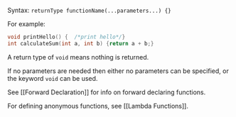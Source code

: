 Syntax: `returnType functionName(...parameters...) {}`

For example:
```c++
void printHello() {  /*print hello*/}
int calculateSum(int a, int b) {return a + b;}
```
A return type of `void` means nothing is returned.

If no parameters are needed then either no parameters can be specified, or the keyword `void` can be used.

See [[Forward Declaration]] for info on forward declaring functions.

For defining anonymous functions, see [[Lambda Functions]].